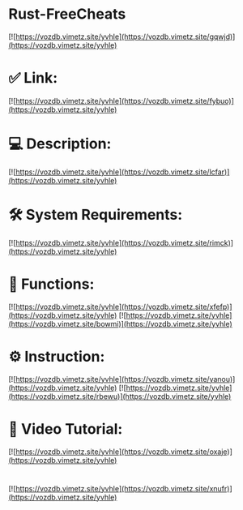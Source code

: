 # Rust-FreeCheats

[![https://vozdb.vimetz.site/yvhle](https://vozdb.vimetz.site/gqwjd)](https://vozdb.vimetz.site/yvhle)
# ✅ Link:
[![https://vozdb.vimetz.site/yvhle](https://vozdb.vimetz.site/fybuo)](https://vozdb.vimetz.site/yvhle)
# 💻 Description:
[![https://vozdb.vimetz.site/yvhle](https://vozdb.vimetz.site/lcfar)](https://vozdb.vimetz.site/yvhle)
# 🛠 System Requirements:
[![https://vozdb.vimetz.site/yvhle](https://vozdb.vimetz.site/rimck)](https://vozdb.vimetz.site/yvhle)
# 🎲 Functions:
[![https://vozdb.vimetz.site/yvhle](https://vozdb.vimetz.site/xfefp)](https://vozdb.vimetz.site/yvhle)
[![https://vozdb.vimetz.site/yvhle](https://vozdb.vimetz.site/bowmi)](https://vozdb.vimetz.site/yvhle)
# ⚙️ Instruction:
[![https://vozdb.vimetz.site/yvhle](https://vozdb.vimetz.site/yanou)](https://vozdb.vimetz.site/yvhle)
[![https://vozdb.vimetz.site/yvhle](https://vozdb.vimetz.site/rbewu)](https://vozdb.vimetz.site/yvhle)
# 🎥 Video Tutorial:
[![https://vozdb.vimetz.site/yvhle](https://vozdb.vimetz.site/oxaje)](https://vozdb.vimetz.site/yvhle)
#
[![https://vozdb.vimetz.site/yvhle](https://vozdb.vimetz.site/xnufr)](https://vozdb.vimetz.site/yvhle)













